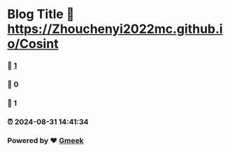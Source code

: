# Blog Title :link: https://Zhouchenyi2022mc.github.io/Cosint 
### :page_facing_up: [1](https://Zhouchenyi2022mc.github.io/Cosint/tag.html) 
### :speech_balloon: 0 
### :hibiscus: 1 
### :alarm_clock: 2024-08-31 14:41:34 
### Powered by :heart: [Gmeek](https://github.com/Meekdai/Gmeek)

